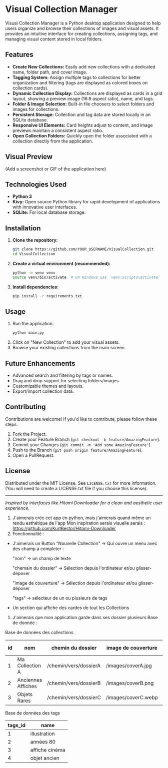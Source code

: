 # Visual Collection Manager

Visual Collection Manager is a Python desktop application designed to help users organize and browse their collections of images and visual assets. It provides an intuitive interface for creating collections, assigning tags, and managing visual content stored in local folders.

## Features

*   **Create New Collections:** Easily add new collections with a dedicated name, folder path, and cover image.
*   **Tagging System:** Assign multiple tags to collections for better organization and filtering (tags are displayed as colored boxes on collection cards).
*   **Dynamic Collection Display:** Collections are displayed as cards in a grid layout, showing a preview image (16:9 aspect ratio), name, and tags.
*   **Folder & Image Selection:** Built-in file choosers to select folders and images for collections.
*   **Persistent Storage:** Collection and tag data are stored locally in an SQLite database.
*   **Responsive UI Elements:** Card heights adjust to content, and image previews maintain a consistent aspect ratio.
*   **Open Collection Folders:** Quickly open the folder associated with a collection directly from the application.

## Visual Preview

(Add a screenshot or GIF of the application here)

## Technologies Used

*   **Python 3**
*   **Kivy:** Open source Python library for rapid development of applications with innovative user interfaces.
*   **SQLite:** For local database storage.

## Installation

1.  **Clone the repository:**
    ```bash
    git clone https://github.com/YOUR_USERNAME/VisualCollection.git
    cd VisualCollection
    ```
2.  **Create a virtual environment (recommended):**
    ```bash
    python -m venv venv
    source venv/bin/activate  # On Windows use `venv\Scripts\activate`
    ```
3.  **Install dependencies:**
    ```bash
    pip install -r requirements.txt
    ```

## Usage

1.  Run the application:
    ```bash
    python main.py
    ```
2.  Click on "New Collection" to add your visual assets.
3.  Browse your existing collections from the main screen.

## Future Enhancements

*   Advanced search and filtering by tags or names.
*   Drag and drop support for selecting folders/images.
*    Customizable themes and layouts.
*   Export/import collection data.

## Contributing

Contributions are welcome! If you'd like to contribute, please follow these steps:

1.  Fork the Project.
2.  Create your Feature Branch (`git checkout -b feature/AmazingFeature`).
3.  Commit your Changes (`git commit -m 'Add some AmazingFeature'`).
4.  Push to the Branch (`git push origin feature/AmazingFeature`).
5.  Open a PullRequest.

## License

Distributed under the MIT License. See `LICENSE.txt` for more information. (You will need to create a LICENSE.txt file if you choose this license).

---

*Inspired by interfaces like Hitomi Downloader for a clean and aesthetic user experience.*

1. J'aimerais crée cet app en python, mais j'aimerais quand même un rendu esthétique de l'app
Mon inspiration serais visuelle serais : https://github.com/KurtBestor/Hitomi-Downloader
2. Fonctionnalité :
- J'aimerais un Button "Nouvelle Collection" -> Qui ouvre un menu avec des champ a completer :
    
    "nom" -> un champ de texte
    
    "chemain du dossier" -> Sélection depuis l'ordinateur et/ou glisser-déposer
    
    "image de couverture" -> Sélection depuis l'ordinateur et/ou glisser-déposer
    
    "tags" -> sélecteur de un ou plusieurs de tags
    
- Un section qui affiche des cardes de tout les Collections

1. J'aimerais que mon application garde dans ses dossier plusieurs Base de donnée :

Base de données des collections

| id | nom                | chemin du dossier     | image de couverture | Date de création | tags     |
| -- | ------------------ | --------------------- | ------------------- | ---------------- | -------- |
| 1  | Ma Collection A    | /chemin/vers/dossierA | /images/coverA.jpg  | 2025-05-07       | 1, 2     |
| 2  | Anciennes Affiches | /chemin/vers/dossierB | /images/coverB.png  | 2024-12-15       | 3        |
| 3  | Objets Rares       | /chemin/vers/dossierC | /images/coverC.webp | 2023-10-21       | 2, 4     |

Base de données des tags

| tags\_id | name           |
| -------- | -------------- |
| 1        | illustration   |
| 2        | années 80      |
| 3        | affiche cinéma |
| 4        | objet ancien   |